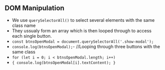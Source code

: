 ## DOM Manipulation

- We use `querySelectorAll()` to select several elements with the same class name
- They ussualy form an array which is then looped through to access each single button.
- `const btnsOpenModal = document.querySelectorAll('.show-modal');`
- `console.log(btnsOpenModal);`- //Looping through three buttons with the same class
- `for (let i = 0; i < btnsOpenModal.length; i++)`
- `{ console.log(btnsOpenModal[i].textContent); }`
